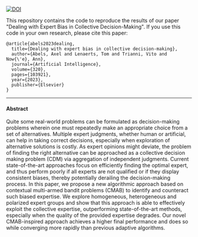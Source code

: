 [![DOI](https://zenodo.org/badge/429481250.svg)](https://zenodo.org/badge/latestdoi/429481250)


This repository contains the code to reproduce the results of our paper "Dealing with Expert Bias in Collective Decision-Making". If you use this code in your own research, please cite this paper:

```
@article{abels2023dealing,
  title={Dealing with expert bias in collective decision-making},
  author={Abels, Axel and Lenaerts, Tom and Trianni, Vito and Now{\'e}, Ann},
  journal={Artificial Intelligence},
  volume={320},
  pages={103921},
  year={2023},
  publisher={Elsevier}
}
```
---------------------------------------
#### Abstract

Quite some real-world problems can be formulated as decision-making problems wherein one must repeatedly make an appropriate choice from a set of alternatives. Multiple expert judgments, whether human or artificial, can help in taking correct decisions, especially when exploration of alternative solutions is costly. As expert opinions might deviate, the problem of finding the right alternative can be approached as a collective decision making problem (CDM) via aggregation of independent judgments.
Current state-of-the-art approaches focus on efficiently finding the optimal expert, and thus perform poorly if all experts are not qualified or if they display consistent biases, thereby potentially derailing the decision-making process. In this paper, we propose a new algorithmic approach based on contextual multi-armed bandit problems (CMAB) to identify and counteract such biased expertise. We explore homogeneous, heterogeneous and polarized expert groups and show that this approach is able to effectively exploit the collective expertise, outperforming state-of-the-art methods, especially when the quality of the provided expertise degrades. Our novel CMAB-inspired approach achieves a higher final performance and does so while converging more rapidly than previous adaptive algorithms.
